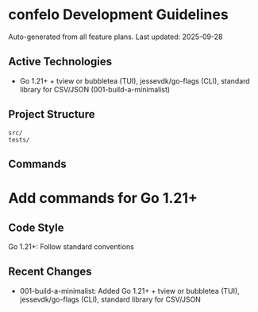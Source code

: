 # confelo Development Guidelines

Auto-generated from all feature plans. Last updated: 2025-09-28

## Active Technologies
- Go 1.21+ + tview or bubbletea (TUI), jessevdk/go-flags (CLI), standard library for CSV/JSON (001-build-a-minimalist)

## Project Structure
```
src/
tests/
```

## Commands
# Add commands for Go 1.21+

## Code Style
Go 1.21+: Follow standard conventions

## Recent Changes
- 001-build-a-minimalist: Added Go 1.21+ + tview or bubbletea (TUI), jessevdk/go-flags (CLI), standard library for CSV/JSON

<!-- MANUAL ADDITIONS START -->
<!-- MANUAL ADDITIONS END -->